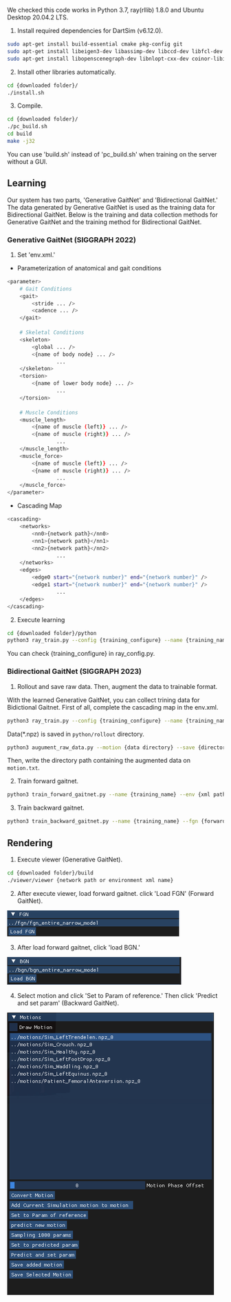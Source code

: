 We checked this code works in Python 3.7, ray(rllib) 1.8.0 and Ubuntu Desktop 20.04.2 LTS.

1. Install required dependencies for DartSim (v6.12.0).

```bash
sudo apt-get install build-essential cmake pkg-config git
sudo apt-get install libeigen3-dev libassimp-dev libccd-dev libfcl-dev libboost-regex-dev libboost-system-dev
sudo apt-get install libopenscenegraph-dev libnlopt-cxx-dev coinor-libipopt-dev libbullet-dev libode-dev liboctomap-dev  libxi-dev libxmu-dev freeglut3-dev libopenscenegraph-dev
```

2. Install other libraries automatically.

```bash
cd {downloaded folder}/
./install.sh
```

3. Compile.

```bash
cd {downloaded folder}/
./pc_build.sh
cd build
make -j32
```
You can use 'build.sh' instead of 'pc_build.sh' when training on the server without a GUI.

## Learning

Our system has two parts, 'Generative GaitNet' and 'Bidirectional GaitNet.' The data generated by Generative GaitNet is used as the training data for Bidirectional GaitNet. Below is the training and data collection methods for Generative GaitNet and the training method for Bidirectional GaitNet.

### Generative GaitNet (SIGGRAPH 2022)

1. Set 'env.xml.'

- Parameterization of anatomical and gait conditions

```bash
<parameter>
    # Gait Conditions
    <gait>
        <stride ... />
        <cadence ... />
    </gait>

    # Skeletal Conditions
    <skeleton>
        <global ... />
        <{name of body node} ... />
                ...
    </skeleton>
    <torsion>
        <{name of lower body node} ... />
                ...
    </torsion>

    # Muscle Conditions
    <muscle_length>
        <{name of muscle (left)} ... />
        <{name of muscle (right)} ... />
                ...
    </muscle_length>
    <muscle_force>
        <{name of muscle (left)} ... />
        <{name of muscle (right)} ... />
                ...
    </muscle_force>  
</parameter>
```

- Cascading Map 

```bash
<cascading>
    <networks>
        <nn0>{network path}</nn0>
        <nn1>{network path}</nn1>
        <nn2>{network path}</nn2>
                ...
    </networks>
    <edges>
        <edge0 start="{network number}" end="{network number}" />
        <edge1 start="{network number}" end="{network number}" />
                ...
    </edges>
</cascading>
```

2. Execute learning 

```bash
cd {downloaded folder}/python
python3 ray_train.py --config {training_configure} --name {training_name}
```
You can check {training_configure} in ray_config.py.

### Bidirectional GaitNet (SIGGRAPH 2023)

1. Rollout and save raw data. Then, augment the data to trainable format.

With the learned Generative GaitNet, you can collect trining data for Bidictional Gaitnet. First of all, complete the cascading map in the env.xml.

```bash
python3 ray_train.py --config {training_configure} --name {training_name} --rollout
```

Data(*.npz) is saved in ```python/rollout``` directory. 

```bash
python3 augument_raw_data.py --motion {data directory} --save {directory for augmented data} --env {xml path} --name {file set name}
```

Then, write the directory path containing the augmented data on ```motion.txt```.

2. Train forward gaitnet.

```bash
python3 train_forward_gaitnet.py --name {training_name} --env {xml path}
```

3. Train backward gaitnet.

```bash
python3 train_backward_gaitnet.py --name {training_name} --fgn {forward gaitnet path}
```

## Rendering

1. Execute viewer (Generative GaitNet).

```bash
cd {downloaded folder}/build
./viewer/viewer {network path or environment xml name}
```
2. After execute viewer, load forward gaitnet. click 'Load FGN' (Forward GaitNet).

![Load FGN](./figure/LoadFGN.png)

3. After load forward gaitnet, click 'load BGN.'

![Load BGN](./figure/LoadBGN.png)

4. Select motion and click 'Set to Param of reference.' Then click 'Predict and set param' (Backward GaitNet).

![Predicting](./figure/PredictBodyConditions.png)

